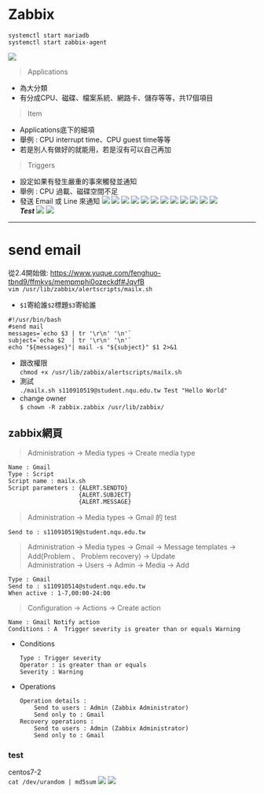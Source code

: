 # Zabbix
```
systemctl start mariadb
systemctl start zabbix-agent
```
![](images/zabbix03.jpg)<br>
> Applications

* 為大分類
* 有分成CPU、磁碟、檔案系統、網路卡、儲存等等，共17個項目

> Item

* Applications底下的細項
* 舉例 : CPU interrupt time、CPU guest time等等
* 若是別人有做好的就能用，若是沒有可以自己再加

> Triggers

* 設定如果有發生嚴重的事來觸發並通知
* 舉例 : CPU 過載、磁碟空間不足
* 發送 Email 或 Line 來通知
![](images/zabbix04.jpg)
![](images/zabbix05.jpg)
![](images/zabbix06.jpg)
![](images/zabbix07.jpg)
![](images/zabbix08.jpg)
![](images/zabbix09.jpg)
![](images/zabbix10.jpg)
![](images/zabbix11.jpg)
![](images/zabbix12.jpg)
![](images/zabbix13.jpg)
![](images/zabbix14.jpg)
![](images/zabbix15.jpg)<br>
***Test***
![](images/test01.jpg)
![](images/test02.jpg)
***
# send email
從2.4開始做: https://www.yuque.com/fenghuo-tbnd9/ffmkvs/mempmphi0ozeckdf#JqvfB<br>
`vim /usr/lib/zabbix/alertscripts/mailx.sh`<br>
* `$1`寄給誰`$2`標題`$3`寄給誰
```
#!/usr/bin/bash
#send mail
messages=`echo $3 | tr '\r\n' '\n'`
subject=`echo $2  | tr '\r\n' '\n'`
echo "${messages}"| mail -s "${subject}" $1 2>&1
```
* 跟改權限
<br>`chmod +x /usr/lib/zabbix/alertscripts/mailx.sh`<br>
* 測試
<br>`./mailx.sh s110910519@student.nqu.edu.tw Test "Hello World"`<br>
* change owner
<br>`$ chown -R zabbix.zabbix /usr/lib/zabbix/`<br>
## zabbix網頁
> Administration -> Media types -> Create media type
```
Name : Gmail
Type : Script
Script name : mailx.sh
Script parameters : {ALERT.SENDTO}
	                {ALERT.SUBJECT}
	                {ALERT.MESSAGE}
```
> Administration -> Media types -> Gmail 的 test
```
Send to : s110910519@student.nqu.edu.tw
```
> Administration -> Media types -> Gmail -> Message templates -> Add(Problem 、 Problem recovery) -> Update<br>
> Administration -> Users -> Admin -> Media -> Add
```
Type : Gmail
Send to : s110910514@student.nqu.edu.tw
When active : 1-7,00:00-24:00
```
> Configuration -> Actions -> Create action
```
Name : Gmail Notify action
Conditions : A	Trigger severity is greater than or equals Warning
```
 * Conditions
      ```
      Type : Trigger severity
      Operator : is greater than or equals
      Severity : Warning
      ```
 * Operations
    ```
    Operation details : 
    	Send to users : Admin (Zabbix Administrator)
    	Send only to : Gmail
    Recovery operations : 
    	Send to users : Admin (Zabbix Administrator)
    	Send only to : Gmail
    ```
### test
centos7-2<br>
  `cat /dev/urandom | md5sum`
![](images/test3.jpg)
![](images/test4.jpg)
